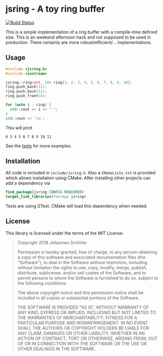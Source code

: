 jsring - A toy ring buffer
==========================

[![Build Status](https://travis-ci.org/johannes/jsring.svg?branch=master)](https://travis-ci.org/johannes/jsring)

This is a simple implementation of a ring buffer with a compile-time defined size. This is an weekend afternoon hack and not supposed to be used in production. There certainly are more robust/efficient/... implementations.

Usage
-----

```c++
#include <jsring.h>
#include <iostream>

jsring::ring<int, 10> ring{1, 2, 3, 4, 5, 6, 7, 8, 9, 10};
ring.push_back(11);
ring.push_back(12);
ring.push_front(0);

for (auto i : ring) {
  std::cout << i << " ";
}
std::cout << '\n';
```

This will print

    0 3 4 5 6 7 8 9 10 11

See the [tests](test/main.cpp) for more examples.

Installation
------------

All code is included in `include/jsring.h`. Also a `CMakeLists.txt` is provided which allows installation using CMake. After installing other projects can add a dependency via

```cmake
find_package(jsring CONFIG REQUIRED)
target_link_libraries(YourApp jsring)
```

Tests are using GTest. CMake will load this dependency when needed.

License
-------

This library is licensed under the terms of the MIT License.

> Copyright 2018 Johannes Schlüter
> 
> Permission is hereby granted, free of charge, to any person obtaining a copy of this software and associated documentation files (the "Software"), to deal in the Software without restriction, including without limitation the rights to use, copy, modify, merge, publish, distribute, sublicense, and/or sell copies of the Software, and to permit persons to whom the Software is furnished to do so, subject to the following conditions:
>
> The above copyright notice and this permission notice shall be included in all copies or substantial portions of the Software.
>
> THE SOFTWARE IS PROVIDED "AS IS", WITHOUT WARRANTY OF ANY KIND, EXPRESS OR IMPLIED, INCLUDING BUT NOT LIMITED TO THE WARRANTIES OF MERCHANTABILITY, FITNESS FOR A PARTICULAR PURPOSE AND NONINFRINGEMENT. IN NO EVENT SHALL THE AUTHORS OR COPYRIGHT HOLDERS BE LIABLE FOR ANY CLAIM, DAMAGES OR OTHER LIABILITY, WHETHER IN AN ACTION OF CONTRACT, TORT OR OTHERWISE, ARISING FROM, OUT OF OR IN CONNECTION WITH THE SOFTWARE OR THE USE OR OTHER DEALINGS IN THE SOFTWARE.
